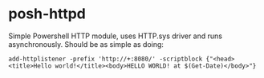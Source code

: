 posh-httpd
==========

Simple Powershell HTTP module, uses HTTP.sys driver and runs asynchronously. Should be as simple as doing:

```
add-httplistener -prefix 'http://+:8080/' -scriptblock {"<head><title>Hello world!</title><body>HELLO WORLD! at $(Get-Date)</body>"}
```
